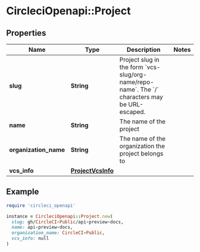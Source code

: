 # CircleciOpenapi::Project

## Properties

| Name | Type | Description | Notes |
| ---- | ---- | ----------- | ----- |
| **slug** | **String** | Project slug in the form &#x60;vcs-slug/org-name/repo-name&#x60;. The &#x60;/&#x60; characters may be URL-escaped. |  |
| **name** | **String** | The name of the project |  |
| **organization_name** | **String** | The name of the organization the project belongs to |  |
| **vcs_info** | [**ProjectVcsInfo**](ProjectVcsInfo.md) |  |  |

## Example

```ruby
require 'circleci_openapi'

instance = CircleciOpenapi::Project.new(
  slug: gh/CircleCI-Public/api-preview-docs,
  name: api-preview-docs,
  organization_name: CircleCI-Public,
  vcs_info: null
)
```

